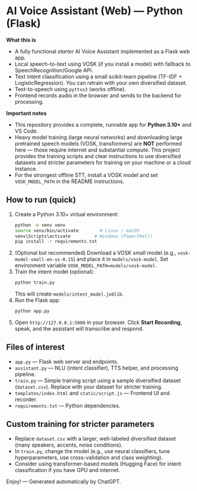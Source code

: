 
# AI Voice Assistant (Web) — Python (Flask)

**What this is**
- A fully functional *starter* AI Voice Assistant implemented as a Flask web app.
- Local speech-to-text using VOSK (if you install a model) with fallback to SpeechRecognition/Google API.
- Text intent classification using a small scikit-learn pipeline (TF-IDF + LogisticRegression). You can retrain with your own diversified dataset.
- Text-to-speech using `pyttsx3` (works offline).
- Frontend records audio in the browser and sends to the backend for processing.

**Important notes**
- This repository provides a complete, runnable app for **Python 3.10+** and VS Code.
- Heavy model training (large neural networks) and downloading large pretrained speech models (VOSK, transformers) are **NOT** performed here — those require internet and substantial compute. This project provides the training scripts and clear instructions to use diversified datasets and stricter parameters for training on your machine or a cloud instance.
- For the strongest offline STT, install a VOSK model and set `VOSK_MODEL_PATH` in the README instructions.

## How to run (quick)
1. Create a Python 3.10+ virtual environment:
   ```bash
   python -m venv venv
   source venv/bin/activate        # Linux / macOS
   venv\Scripts\activate         # Windows (PowerShell)
   pip install -r requirements.txt
   ```
2. (Optional but recommended) Download a VOSK small model (e.g., `vosk-model-small-en-us-0.15`) and place it in `models/vosk-model`.
   Set environment variable `VOSK_MODEL_PATH=models/vosk-model`.
3. Train the intent model (optional):
   ```bash
   python train.py
   ```
   This will create `models/intent_model.joblib`.
4. Run the Flask app:
   ```bash
   python app.py
   ```
5. Open `http://127.0.0.1:5000` in your browser. Click **Start Recording**, speak, and the assistant will transcribe and respond.

## Files of interest
- `app.py` — Flask web server and endpoints.
- `assistant.py` — NLU (intent classifier), TTS helper, and processing pipeline.
- `train.py` — Simple training script using a sample diversified dataset (`dataset.csv`). Replace with your dataset for stricter training.
- `templates/index.html` and `static/script.js` — Frontend UI and recorder.
- `requirements.txt` — Python dependencies.

## Custom training for stricter parameters
- Replace `dataset.csv` with a larger, well-labeled diversified dataset (many speakers, accents, noise conditions).
- In `train.py`, change the model (e.g., use neural classifiers, tune hyperparameters, use cross-validation and class weighting).
- Consider using transformer-based models (Hugging Face) for intent classification if you have GPU and internet.

Enjoy! — Generated automatically by ChatGPT.
